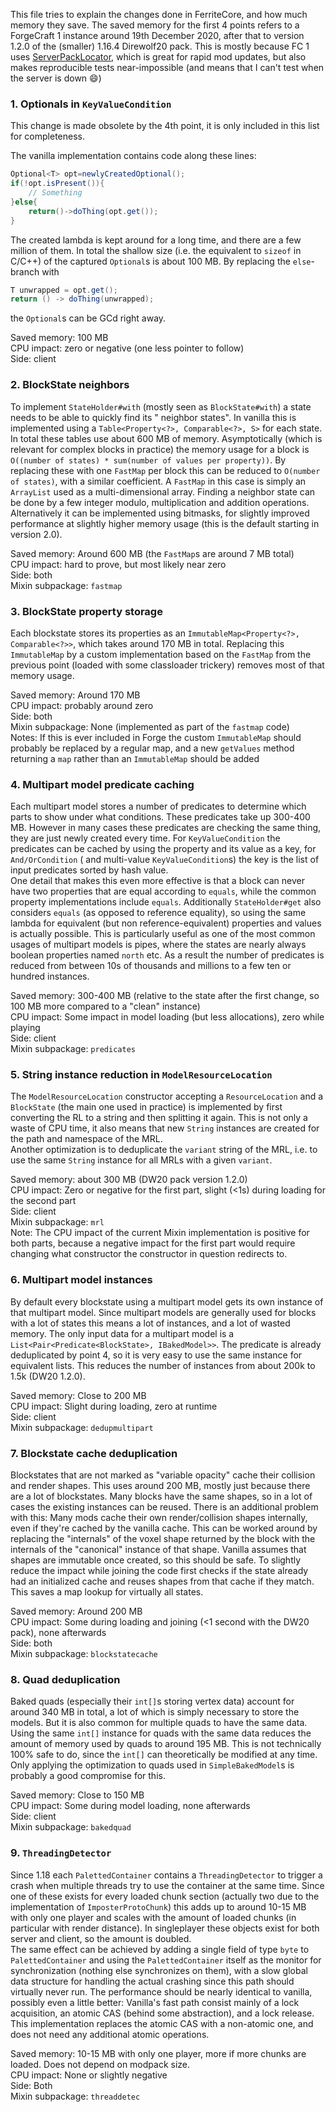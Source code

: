 This file tries to explain the changes done in FerriteCore, and how much memory they save. The saved memory for the
first 4 points refers to a ForgeCraft 1 instance around 19th December 2020, after that to version 1.2.0 of the (smaller)
1.16.4 Direwolf20 pack. This is mostly because FC 1 uses [ServerPackLocator](https://github.com/cpw/serverpacklocator/),
which is great for rapid mod updates, but also makes reproducible tests near-impossible (and means that I can't test
when the server is down :smile:)

### 1. Optionals in `KeyValueCondition`

This change is made obsolete by the 4th point, it is only included in this list for completeness.

The vanilla implementation contains code along these lines:

```java
Optional<T> opt=newlyCreatedOptional();
if(!opt.isPresent()){
    // Something
}else{
    return()->doThing(opt.get());
}
```

The created lambda is kept around for a long time, and there are a few million of them. In total the shallow size (i.e.
the equivalent to `sizeof` in C/C++) of the captured
`Optional`s is about 100 MB. By replacing the `else`-branch with

```java
T unwrapped = opt.get();
return () -> doThing(unwrapped);
```

the `Optional`s can be GCd right away.

Saved memory: 100 MB  
CPU impact: zero or negative (one less pointer to follow)  
Side: client

### 2. BlockState neighbors

To implement `StateHolder#with` (mostly seen as `BlockState#with`) a state needs to be able to quickly find its "
neighbor states". In vanilla this is implemented using a
`Table<Property<?>, Comparable<?>, S>` for each state. In total these tables use about 600 MB of memory.
Asymptotically (which is relevant for complex blocks in practice) the memory usage for a block
is `O((number of states) * sum(number of values per property))`. By replacing these with one `FastMap` per block this
can be reduced to `O(number of states)`, with a similar coefficient. A `FastMap` in this case is simply an `ArrayList`
used as a multi-dimensional array. Finding a neighbor state can be done by a few integer modulo, multiplication and
addition operations. Alternatively it can be implemented using bitmasks, for slightly improved performance at slightly
higher memory usage (this is the default starting in version 2.0).

Saved memory: Around 600 MB (the `FastMap`s are around 7 MB total)  
CPU impact: hard to prove, but most likely near zero  
Side: both  
Mixin subpackage: `fastmap`

### 3. BlockState property storage

Each blockstate stores its properties as an `ImmutableMap<Property<?>, Comparable<?>>`, which takes around 170 MB in
total. Replacing this `ImmutableMap` by a custom implementation based on the `FastMap` from the previous point (loaded
with some classloader trickery) removes most of that memory usage.

Saved memory: Around 170 MB  
CPU impact: probably around zero  
Side: both  
Mixin subpackage: None (implemented as part of the `fastmap` code)  
Notes: If this is ever included in Forge the custom `ImmutableMap` should probably be replaced by a regular map, and a
new `getValues` method returning a `map` rather than an `ImmutableMap` should be added

### 4. Multipart model predicate caching

Each multipart model stores a number of predicates to determine which parts to show under what conditions. These
predicates take up 300-400 MB. However in many cases these predicates are checking the same thing, they are just newly
created every time. For
`KeyValueCondition` the predicates can be cached by using the property and its value as a key, for `And/OrCondition` (
and multi-value `KeyValueCondition`s) the key is the list of input predicates sorted by hash value.  
One detail that makes this even more effective is that a block can never have two properties that are equal according
to `equals`, while the common property implementations include `equals`. Additionally `StateHolder#get` also
considers `equals` (as opposed to reference equality), so using the same lambda for equivalent (but non
reference-equivalent) properties and values is actually possible. This is particularly useful as one of the most common
usages of multipart models is pipes, where the states are nearly always boolean properties named `north` etc. As a
result the number of predicates is reduced from between 10s of thousands and millions to a few ten or hundred instances.

Saved memory: 300-400 MB (relative to the state after the first change, so 100 MB more compared to a "clean" instance)  
CPU impact: Some impact in model loading (but less allocations), zero while playing  
Side: client  
Mixin subpackage: `predicates`

### 5. String instance reduction in `ModelResourceLocation`

The `ModelResourceLocation` constructor accepting a `ResourceLocation` and a `BlockState`
(the main one used in practice) is implemented by first converting the RL to a string and then splitting it again. This
is not only a waste of CPU time, it also means that new
`String` instances are created for the path and namespace of the MRL.  
Another optimization is to deduplicate the `variant` string of the MRL, i.e. to use the same `String` instance for all
MRLs with a given `variant`.

Saved memory: about 300 MB (DW20 pack version 1.2.0)  
CPU impact: Zero or negative for the first part, slight (<1s) during loading for the second part  
Side: client  
Mixin subpackage: `mrl`  
Note: The CPU impact of the current Mixin implementation is positive for both parts, because a negative impact for the
first part would require changing what constructor the constructor in question redirects to.

### 6. Multipart model instances

By default every blockstate using a multipart model gets its own instance of that multipart model. Since multipart
models are generally used for blocks with a lot of states this means a lot of instances, and a lot of wasted memory. The
only input data for a multipart model is a `List<Pair<Predicate<BlockState>, IBakedModel>>`. The predicate is already
deduplicated by point 4, so it is very easy to use the same instance for equivalent lists. This reduces the number of
instances from about 200k to 1.5k (DW20 1.2.0).

Saved memory: Close to 200 MB  
CPU impact: Slight during loading, zero at runtime  
Side: client  
Mixin subpackage: `dedupmultipart`

### 7. Blockstate cache deduplication

Blockstates that are not marked as "variable opacity" cache their collision and render shapes. This uses around 200 MB,
mostly just because there are a lot of blockstates. Many blocks have the same shapes, so in a lot of cases the existing
instances can be reused. There is an additional problem with this: Many mods cache their own render/collision shapes
internally, even if they're cached by the vanilla cache. This can be worked around by replacing the "internals" of the
voxel shape returned by the block with the internals of the "canonical" instance of that shape. Vanilla assumes that
shapes are immutable once created, so this should be safe. To slightly reduce the impact while joining the code first
checks if the state already had an initialized cache and reuses shapes from that cache if they match. This saves a map
lookup for virtually all states.

Saved memory: Around 200 MB  
CPU impact: Some during loading and joining (<1 second with the DW20 pack), none afterwards  
Side: both  
Mixin subpackage: `blockstatecache`

### 8. Quad deduplication

Baked quads (especially their `int[]`s storing vertex data) account for around 340 MB in total, a lot of which is simply
necessary to store the models. But it is also common for multiple quads to have the same data. Using the same `int[]`
instance for quads with the same data reduces the amount of memory used by quads to around 195 MB. This is not
technically 100% safe to do, since the `int[]` can theoretically be modified at any time. Only applying the optimization
to quads used in `SimpleBakedModel`s is probably a good compromise for this.

Saved memory: Close to 150 MB  
CPU impact: Some during model loading, none afterwards  
Side: client  
Mixin subpackage: `bakedquad`

### 9. `ThreadingDetector`

Since 1.18 each `PalettedContainer` contains a `ThreadingDetector` to trigger a crash when multiple threads try to use
the container at the same time. Since one of these exists for every loaded chunk section (actually two due to the
implementation of `ImposterProtoChunk`) this adds up to around 10-15 MB with only one player and scales with the amount
of loaded chunks (in particular with render distance). In singleplayer these objects exist for both server and client,
so the amount is doubled.  
The same effect can be achieved by adding a single field of type `byte` to `PalettedContainer` and using
the `PalettedContainer` itself as the monitor for synchronization (nothing else synchronizes on them), with a slow
global data structure for handling the actual crashing since this path should virtually never run. The performance
should be nearly identical to vanilla, possibly even a little better: Vanilla's fast path consist mainly of a lock
acquisition, an atomic CAS (behind some abstraction), and a lock release. This implementation replaces the atomic CAS
with a non-atomic one, and does not need any additional atomic operations.

Saved memory: 10-15 MB with only one player, more if more chunks are loaded. Does not depend on modpack size.  
CPU impact: None or slightly negative  
Side: Both  
Mixin subpackage: `threaddetec`
